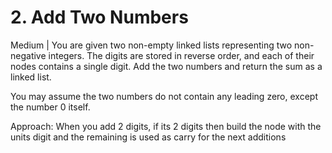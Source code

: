 # 2. Add Two Numbers
Medium |
You are given two non-empty linked lists representing two non-negative integers. The digits are stored in reverse order, and each of their nodes contains a single digit. Add the two numbers and return the sum as a linked list.

You may assume the two numbers do not contain any leading zero, except the number 0 itself.

Approach:
When you add 2 digits, if its 2 digits then build the node with the units digit and the remaining is used as carry for the next additions